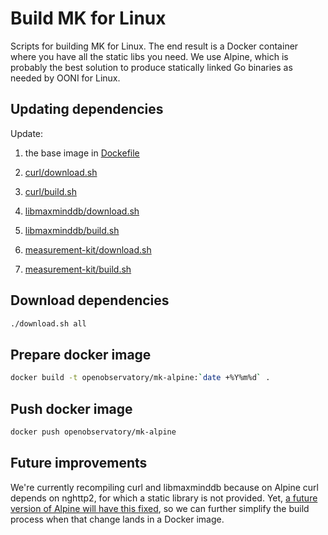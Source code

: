 # Build MK for Linux

Scripts for building MK for Linux. The end result is a Docker container
where you have all the static libs you need. We use Alpine, which is
probably the best solution to produce statically linked Go binaries as
needed by OONI for Linux.

## Updating dependencies

Update:

1. the base image in [Dockefile](Dockerfile)

2. [curl/download.sh](curl/download.sh)

3. [curl/build.sh](curl/build.sh)

4. [libmaxminddb/download.sh](libmaxminddb/download.sh)

5. [libmaxminddb/build.sh](libmaxminddb/build.sh)

6. [measurement-kit/download.sh](measurement-kit/download.sh)

7. [measurement-kit/build.sh](measurement-kit/build.sh)

## Download dependencies

```bash
./download.sh all
```

## Prepare docker image

```bash
docker build -t openobservatory/mk-alpine:`date +%Y%m%d` .
```

## Push docker image

```bash
docker push openobservatory/mk-alpine
```

## Future improvements

We're currently recompiling curl and libmaxminddb because on Alpine curl
depends on nghttp2, for which a static library is not provided. Yet, [a
future version of Alpine will have this fixed](
https://bugs.alpinelinux.org/issues/10229), so we can further simplify
the build process when that change lands in a Docker image.

